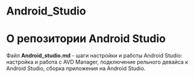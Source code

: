 # Android_Studio
О репозитории Android Studio
======
Файл **Android_studio.md** - шаги настройки и работы Android Studio: настройка и работа с AVD Manager, подключение рельного девайса к Android Studio, сборка приложения на Android Studio.
